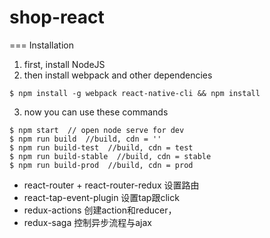 # shop-react

=== Installation
1. first, install NodeJS
2. then install webpack and other dependencies
```
$ npm install -g webpack react-native-cli && npm install
```
3. now you can use these commands

```
$ npm start  // open node serve for dev
$ npm run build  //build, cdn = ''
$ npm run build-test  //build, cdn = test
$ npm run build-stable  //build, cdn = stable
$ npm run build-prod  //build, cdn = prod

```



 * react-router + react-router-redux 设置路由
 * react-tap-event-plugin 设置tap跟click
 * redux-actions 创建action和reducer，
 * redux-saga 控制异步流程与ajax